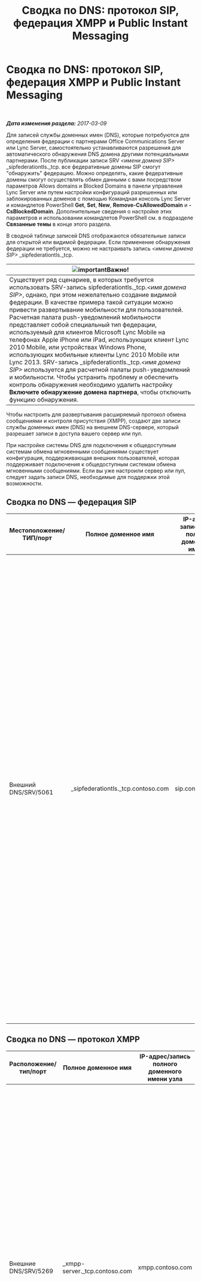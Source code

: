 ﻿---
title: 'Сводка по DNS: протокол SIP, федерация XMPP и Public Instant Messaging'
TOCTitle: 'Сводка по DNS: протокол SIP, федерация XMPP и Public Instant Messaging'
ms:assetid: 1ed24fb8-a849-44c0-a52e-7aef7527e644
ms:mtpsurl: https://technet.microsoft.com/ru-ru/library/JJ618369(v=OCS.15)
ms:contentKeyID: 49309148
ms.date: 03/09/2017
mtps_version: v=OCS.15
ms.translationtype: HT
---

# Сводка по DNS: протокол SIP, федерация XMPP и Public Instant Messaging

 

_**Дата изменения раздела:** 2017-03-09_

Для записей службы доменных имен (DNS), которые потребуются для определения федерации с партнерами Office Communications Server или Lync Server, самостоятельно устанавливаются разрешения для автоматического обнаружения DNS домена другими потенциальными партнерами. После публикации записи SRV *\<имени домена SIP\>* \_sipfederationtls.\_tcp. все федеративные домены SIP смогут "обнаружить" федерацию. Можно определять, какие федеративные домены смогут осуществлять обмен данными с вами посредством параметров Allows domains и Blocked Domains в панели управления Lync Server или путем настройки конфигураций разрешенных или заблокированных доменов с помощью Командная консоль Lync Server и командлетов PowerShell **Get**, **Set**, **New**, **Remove-CsAllowedDomain** и **-CsBlockedDomain**. Дополнительные сведения о настройке этих параметров и использовании командлетов PowerShell см. в подразделе **Связанные темы** в конце этого раздела.

В сводной таблице записей DNS отображаются обязательные записи для открытой или видимой федерации. Если применение обнаружения федерации не требуется, можно не настраивать запись *\<имени домена SIP\>* \_sipfederationtls.\_tcp.

<table>
<thead>
<tr class="header">
<th><img src="images/JJ618369.important(OCS.15).gif" title="important" alt="important" />Важно!</th>
</tr>
</thead>
<tbody>
<tr class="odd">
<td>Существует ряд сценариев, в которых требуется использовать SRV-запись sipfederationtls._tcp.<em>&lt;имя домена SIP&gt;</em>, однако, при этом нежелательно создание видимой федерации. В качестве примера такой ситуации можно привести развертывание мобильности для пользователей. Расчетная палата push-уведомлений мобильности представляет собой специальный тип федерации, используемый для клиентов Microsoft Lync Mobile на телефонах Apple iPhone или iPad, использующих клиент Lync 2010 Mobile, или устройствах Windows Phone, использующих мобильные клиенты Lync 2010 Mobile или Lync 2013. SRV-запись _sipfederationtls._tcp.<em>&lt;имя домена SIP&gt;</em> используется для расчетной палаты push-уведомлений и мобильности. Чтобы устранить проблему и обеспечить контроль обнаружения необходимо удалить настройку <strong>Включите обнаружение домена партнера</strong>, чтобы отключить функцию обнаружения.</td>
</tr>
</tbody>
</table>


Чтобы настроить для развертывания расширяемый протокол обмена сообщениями и контроля присутствия (XMPP), создают две записи службы доменных имен (DNS) на внешнем DNS-сервере, который разрешает записи в доступа вашего сервер или пул.

При настройке системы DNS для подключения к общедоступным системам обмена мгновенными сообщениями существует конфигурация, поддерживающая внешних пользователей, которая поддерживает подключения к общедоступным системам обмена мгновенными сообщениями. Если вы уже настроили сервер или пул, следует задать записи DNS, необходимые для поддержки этой возможности.

## Сводка по DNS — федерация SIP


<table>
<colgroup>
<col style="width: 25%" />
<col style="width: 25%" />
<col style="width: 25%" />
<col style="width: 25%" />
</colgroup>
<thead>
<tr class="header">
<th>Местоположение/ТИП/порт</th>
<th>Полное доменное имя</th>
<th>IP-адрес/запись узла полного доменного имени</th>
<th>Сопоставление/комментарии</th>
</tr>
</thead>
<tbody>
<tr class="odd">
<td><p>Внешний DNS/SRV/5061</p></td>
<td><p>_sipfederationtls._tcp.contoso.com</p></td>
<td><p>sip.contoso.com</p></td>
<td><p>Внешний интерфейс доступа является обязательным для автоматического обнаружения DNS федерации для других потенциальных партнеров федерации. Он носит название &quot;Разрешенные домены SIP&quot; (в предыдущих выпусках — т.н. расширенная федерация). Повторите при необходимости для всех доменов SIP с пользователями Lync</p>
<div class="alert">
<table>
<thead>
<tr class="header">
<th><img src="images/JJ618369.important(OCS.15).gif" title="important" alt="important" />Важно!</th>
</tr>
</thead>
<tbody>
<tr class="odd">
<td>Эта SRV-запись требуется для расчетной палаты push-уведомлений и мобильности. В тех случаях, когда существует более одного домена SIP, необходимо создать и опубликовать SRV-запись для каждого из доменов, в которых планируется регистрировать клиентов Lync Mobile. служба push-уведомлений и Apple Push Notification Service могут работать некорректно, если отсутствует явным образом заданная SRV-запись для каждого из доменов SIP, поддерживаемого развертыванием.</td>
</tr>
</tbody>
</table>

</div></td>
</tr>
</tbody>
</table>


## Сводка по DNS — протокол XMPP


<table>
<colgroup>
<col style="width: 25%" />
<col style="width: 25%" />
<col style="width: 25%" />
<col style="width: 25%" />
</colgroup>
<thead>
<tr class="header">
<th>Расположение/тип/порт</th>
<th>Полное доменное имя</th>
<th>IP-адрес/запись полного доменного имени узла</th>
<th>Сопоставление/комментарии</th>
</tr>
</thead>
<tbody>
<tr class="odd">
<td><p>Внешние DNS/SRV/5269</p></td>
<td><p>_xmpp-server._tcp.contoso.com</p></td>
<td><p>xmpp.contoso.com</p></td>
<td><p>Внешний интерфейс прокси-сервера XMPP для доступа или пул. Повторите требуемое число раз для всех внутренних SIP-доменов с пользователями с включенной поддержкой Lync, где разрешен контакт с XMPP-контактами через конфигурацию политики внешнего доступа, реализуемую через глобальную политику, политику сайта, на котором находится пользователь, или пользовательскую политику, применяемую к пользователю, обладающему возможностями Lync. Разрешенный XMPP-домен должен быть также настроен в политике федеративных партнеров XMPP. Дополнительные сведения см. в статьях, указанных в разделе <strong>См. также</strong></p></td>
</tr>
<tr class="even">
<td><p>Внешний DNS/A</p></td>
<td><p>xmpp.contoso.com (например)</p></td>
<td><p>IP-адрес доступа на сервер или пул, где размещается прокси-сервер XMPP</p></td>
<td><p>Укажите на доступа или пул, где размещается служба прокси-сервера XMPP. Как правило, создаваемая запись SRV указывает на эту запись размещения (A или AAAA)</p></td>
</tr>
</tbody>
</table>


## Сводка по DNS — связь с Public Instant Messaging


<table>
<colgroup>
<col style="width: 25%" />
<col style="width: 25%" />
<col style="width: 25%" />
<col style="width: 25%" />
</colgroup>
<thead>
<tr class="header">
<th>Расположение/тип/порт</th>
<th>Полное доменное имя/DNS-запись</th>
<th>IP-адрес/полное доменное имя</th>
<th>Сопоставление/комментарии</th>
</tr>
</thead>
<tbody>
<tr class="odd">
<td><p>Внешний DNS/A</p></td>
<td><p>sip.contoso.com</p></td>
<td><p>доступа интерфейс</p></td>
<td><p>доступа Внешний интерфейс (Contoso). При необходимости повторите для всех доменов SIP, где есть пользователи с включенной поддержкой Lync.</p></td>
</tr>
</tbody>
</table>


## См. также

#### Задачи

[Настройка федерации XMPP в Lync Server 2013](lync-server-2013-setting-up-xmpp-federation.md)  
[Настройка для использования push-уведомлений в Lync Server 2013](lync-server-2013-configuring-for-push-notifications.md)  
[Включение или отключение обнаружения федеративных партнеров в Lync Server 2013](lync-server-2013-enable-or-disable-discovery-of-federation-partners.md)  

#### Концепции

[Сценарии доступа внешних пользователей в Lync Server 2013](lync-server-2013-scenarios-for-external-user-access.md)  
[Определение требований DNS для Lync Server 2013](lync-server-2013-determine-dns-requirements.md)  

#### Другие ресурсы

[Управление федеративными доменами SIP для организации в Lync Server 2013](lync-server-2013-manage-sip-federated-domains-for-your-organization.md)

